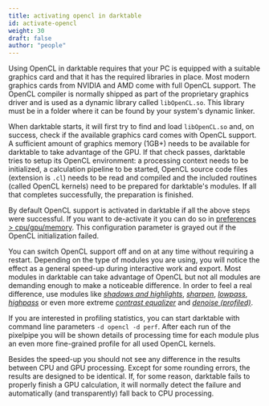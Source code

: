 ```yaml
---
title: activating opencl in darktable
id: activate-opencl
weight: 30
draft: false
author: "people"
---
```


Using OpenCL in darktable requires that your PC is equipped with a suitable graphics card and that it has the required libraries in place. Most modern graphics cards from NVIDIA and AMD come with full OpenCL support. The OpenCL compiler is normally shipped as part of the proprietary graphics driver and is used as a dynamic library called `libOpenCL.so`. This library must be in a folder where it can be found by your system's dynamic linker.

When darktable starts, it will first try to find and load `libOpenCL.so` and, on success, check if the available graphics card comes with OpenCL support. A sufficient amount of graphics memory (1GB+) needs to be available for darktable to take advantage of the GPU. If that check passes, darktable tries to setup its OpenCL environment: a processing context needs to be initialized, a calculation pipeline to be started, OpenCL source code files (extension is `.cl`) needs to be read and compiled and the included routines (called OpenCL kernels) need to be prepared for darktable's modules. If all that completes successfully, the preparation is finished.

By default OpenCL support is activated in darktable if all the above steps were successful. If you want to de-activate it you can do so in [preferences > cpu/gpu/memory](../../preferences-settings/cpu-gpu-memory.md). This configuration parameter is grayed out if the OpenCL initialization failed.

You can switch OpenCL support off and on at any time without requiring a restart. Depending on the type of modules you are using, you will notice the effect as a general speed-up during interactive work and export. Most modules in darktable can take advantage of OpenCL but not all modules are demanding enough to make a noticeable difference. In order to feel a real difference, use modules like [_shadows and highlights_](../../module-reference/processing-modules/shadows-and-highlights.md), [_sharpen_](../../module-reference/processing-modules/sharpen.md), [_lowpass_](../../module-reference/processing-modules/lowpass.md), [_highpass_](../../module-reference/processing-modules/highpass.md) or even more extreme [_contrast equalizer_](../../module-reference/processing-modules/contrast-equalizer.md) and [_denoise (profiled)_](../../module-reference/processing-modules/denoise-profiled.md).

If you are interested in profiling statistics, you can start darktable with command line parameters `-d opencl -d perf`. After each run of the pixelpipe you will be shown details of processing time for each module plus an even more fine-grained profile for all used OpenCL kernels.

Besides the speed-up you should not see any difference in the results between CPU and GPU processing. Except for some rounding errors, the results are designed to be identical. If, for some reason, darktable fails to properly finish a GPU calculation, it will normally detect the failure and automatically (and transparently) fall back to CPU processing. 
